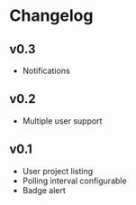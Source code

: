 # Changelog

## v0.3

* Notifications


## v0.2

* Multiple user support


## v0.1

* User project listing
* Polling interval configurable
* Badge alert

